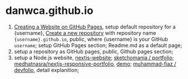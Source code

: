 # danwca.github.io

1. [Creating a Website on GitHub Pages](https://www.codecademy.com/article/creating-a-website-on-github-pages), setup default repository for a {username}, [Create a new repository](https://github.com/new) with repository name `{username}.github.io`, public, where {username} is your GitHub `username`; setup  GitHub Pages section; Readme.md as a default page; 
2. setup a repository as GitHub pages, public, Github pages section;
3. setup a Node.js website, [nextjs-website](https://github.com/topics/nextjs-website); [sketchomania / portfolio](https://github.com/sketchomania); [medhatnasra/nextjs-responsive-portfolio](https://github.com/medhatnasra/nextjs-responsive-portfolio), [demo](https://muhammadfiaz.com/); [muhammad-fiaz / devfolio](https://github.com/muhammad-fiaz/devfolio), detail explanition; 



